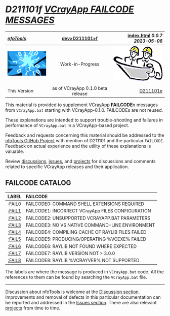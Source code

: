 <!-- index.md 0.0.7                 UTF-8                          2023-05-06
     ----1----|----2----|----3----|----4----|----5----|----6----|----7----|--*

                         VCRAYAPP FAILCODE MESSAGES
     -->

# ***D211101f** [VCrayApp FAILCODE MESSAGES](.)*

| ***[nfoTools](../../../)*** | [dev](../../)[>D211101](../)[>f](.) | [index.html](index.html) ***0.0.7 2023-05-06*** |
| :--                |       :-:          | --: |
| ![nfotools](../../../images/nfoWorks-2014-06-02-1702-LogoSmall.png) | Work-in-Progress | ![Hard Hat Area](../../../images/hardhat-logo.gif) |
|              |                     |           |
| This Version | as of VCrayApp 0.1.0 beta release | [D211101e](../e) |

This material is provided to supplement VCrayApp **FAILCODE***n* messages from
`VCrayApp.bat` starting with VCrayApp-0.1.0. FAILCODEs are not reused.

These explanations are intended to support trouble-shooting and failures in
performance of `VCrayApp.bat` in a VCrayApp-based project.

Feedback and requests concerning this material should be addressed to
the [nfoTools GitHub Project](https://github.com/orcmid/nfoTools) with mention
of D211101 and the particular `FAILCODE`.  Feedback on actual
experience and the utility of these explanations is valuable.

Review [discussions](https://github.com/orcmid/nfoTools/discussions),
[issues](https://github.com/orcmid/nfoTools/issues), and
[projects](https://github.com/orcmid/nfoTools/projects?type=classic) for
discussions and comments related to specific VCrayApp releases and their
application.

## FAILCODE CATALOG

| LABEL | FAILCODE |
| :-: | :- |
| [:FAIL0](FAIL0) | FAILCODE0: COMMAND SHELL EXTENSIONS REQUIRED |
| [:FAIL1](FAIL1) | FAILCODE1: INCORRECT VCrayApp FILES CONFIGURATION |
| [:FAIL2](FAIL2) | FAILCODE2: UNSUPPORTED VCRAYAPP.BAT PARAMETERS |
| [:FAIL3](FAIL3) | FAILCODE3: NO VS NATIVE COMMAND-LINE ENVIRONMENT |
| [:FAIL4](FAIL4) | FAILCODE4: COMPILING CACHE OF RAYLIB FILES FAILED |
| [:FAIL5](FAIL5) | FAILCODE5: PRODUCING/OPERATING %VCEXE% FAILED |
| [:FAIL6](FAIL6) | FAILCODE6: RAYLIB NOT FOUND WHERE EXPECTED |
| [:FAIL7](FAIL7) | FAILCODE7: RAYLIB VERSION NOT > 3.0.0 |
| [:FAIL8](FAIL8) | FAILCODE8: RAYLIB %VCRAYVER% NOT SUPPORTED |

The labels are where the message is produced in `VCrayApp.bat` code.  All
the references to them can be found by searching the `VCrayApp.bat` file.

----

Discussion about nfoTools is welcome at the
[Discussion section](https://github.com/orcmid/nfoTools/discussions).
Improvements and removal of defects in this particular documentation can be
reported and addressed in the
[Issues section](https://github.com/orcmid/nfoTools/issues).  There are also
relevant [projects](https://github.com/orcmid/nfoTools/projects?type=classic)
from time to time.

<!-- ----1----|----2----|----3----|----4----|----5----|----6----|----7----|--*

     0.0.7 2023-05-06T22:47Z Transpose from D211101/fails 0.0.6
     0.0.6 2023-04-21T16:38Z Touch-ups and connection of FAIL6-FAIL8
     0.0.5 2023-04-17T16:15Z Connect FAIL4-FAIL5
     0.0.4 2023-04-12T20:54Z Connect FAIL3
     0.0.3 2023-04-12T19:02Z Touch-up, connecting FAIL2
     0.0.2 2023-04-10T22:26Z Provide touch-ups and connect FAIL1
     0.0.1 2023-04-09T20:00Z Connect FAIL0
     0.0.0 2023-04-09T17:41Z Create Initial Placeholder from D211101d 0.0.8

                     *** end D211101/f/index.md ***
     -->
